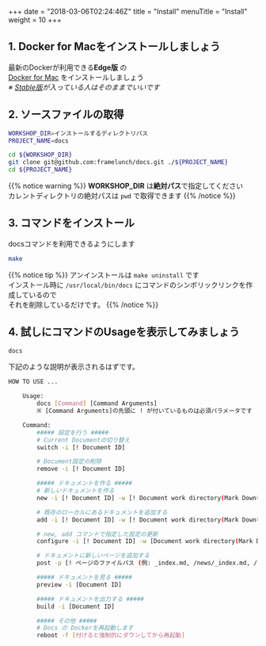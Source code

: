 +++
date = "2018-03-06T02:24:46Z"
title = "Install"
menuTitle = "Install"
weight = 10
+++

## 1. Docker for Macをインストールしましょう
最新のDockerが利用できる**Edge版** の  
[Docker for Mac](https://download.docker.com/mac/edge/Docker.dmg) をインストールしましょう  
*※ [Stable版](https://download.docker.com/mac/stable/Docker.dmg)が入っている人はそのままでいいです*

## 2. ソースファイルの取得
```bash
WORKSHOP_DIR=インストールするディレクトリパス
PROJECT_NAME=docs

cd ${WORKSHOP_DIR}
git clone git@github.com:framelunch/docs.git ./${PROJECT_NAME}
cd ${PROJECT_NAME}
```

{{% notice warning %}}
**WORKSHOP_DIR** は**絶対パス**で指定してください  
カレントディレクトリの絶対パスは `pwd` で取得できます
{{% /notice %}}

## 3. コマンドをインストール
docsコマンドを利用できるようにします
```bash
make
```
{{% notice tip %}}
アンインストールは `make uninstall` です  
インストール時に `/usr/local/bin/docs` にコマンドのシンボリックリンクを作成しているので  
それを削除しているだけです。
{{% /notice %}} 

## 4. 試しにコマンドのUsageを表示してみましょう
```bash
docs
```

下記のような説明が表示されるはずです。

```bash
HOW TO USE ...

    Usage:
        docs [Command] [Command Arguments]
        ※ [Command Arguments]の先頭に ! が付いているものは必須パラメータです

    Command:
        ##### 設定を行う #####
        # Current Documentの切り替え
        switch -i [! Document ID]

        # Document設定の削除
        remove -i [! Document ID]

        ##### ドキュメントを作る #####
        # 新しいドキュメントを作る
        new -i [! Document ID] -w [! Document work directory(Mark Downを置くディレクトリ)] -b [! Document build directory(Web Rootディレクトリ)]

        # 既存のローカルにあるドキュメントを追加する
        add -i [! Document ID] -w [! Document work directory(Mark Downを置くディレクトリ)] -b [! Document build directory(Web Rootディレクトリ)]

        # new, add コマンドで指定した設定の更新
        configure -i [! Document ID] -w [Document work directory(Mark Downを置くディレクトリ)] -b [Document build directory(Web Rootディレクトリ)]

        # ドキュメントに新しいページを追加する
        post -p [! ページのファイルパス (例: _index.md, /news/_index.md, /news/page-1.md)]

        ##### ドキュメントを見る #####
        preview -i [Document ID]

        ##### ドキュメントを出力する #####
        build -i [Document ID]

        ##### その他 #####
        # Docs の Dockerを再起動します
        reboot -f [付けると強制的にダウンしてから再起動]
```
